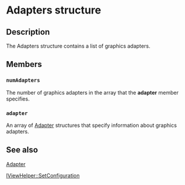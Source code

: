 # Adapters structure

## Description

The Adapters structure contains a list of graphics adapters.

## Members

### `numAdapters`

The number of graphics adapters in the array that the **adapter** member specifies.

### `adapter`

An array of [Adapter](https://learn.microsoft.com/windows/desktop/api/cloneviewhelper/ns-cloneviewhelper-adapter) structures that specify information about graphics adapters.

## See also

[Adapter](https://learn.microsoft.com/windows/desktop/api/cloneviewhelper/ns-cloneviewhelper-adapter)

[IViewHelper::SetConfiguration](https://learn.microsoft.com/previous-versions/windows/hardware/drivers/ff568176(v=vs.85))